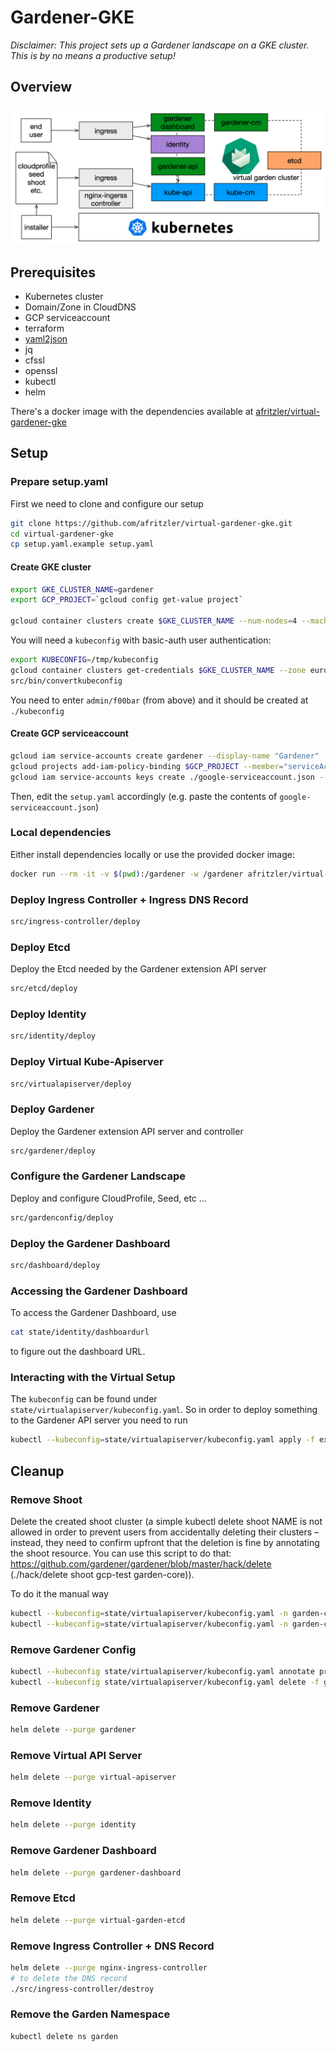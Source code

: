 # Gardener-GKE

_Disclaimer: This project sets up a Gardener landscape on a GKE cluster. This is by no means a productive setup!_

## Overview

![overview](images/overview.png)

## Prerequisites

* Kubernetes cluster
* Domain/Zone in CloudDNS
* GCP serviceaccount
* terraform
* [yaml2json](https://github.com/bronze1man/yaml2json)
* jq
* cfssl
* openssl
* kubectl
* helm

There's a docker image with the dependencies available at [afritzler/virtual-gardener-gke](https://cloud.docker.com/repository/docker/afritzler/virtual-gardener-gke)

## Setup

### Prepare setup.yaml

First we need to clone and configure our setup

```bash
git clone https://github.com/afritzler/virtual-gardener-gke.git
cd virtual-gardener-gke
cp setup.yaml.example setup.yaml
```

#### Create GKE cluster

```bash
export GKE_CLUSTER_NAME=gardener
export GCP_PROJECT=`gcloud config get-value project`

gcloud container clusters create $GKE_CLUSTER_NAME --num-nodes=4 --machine-type=n1-standard-4 --zone=europe-west1-b --enable-basic-auth --password f00bar
```

You will need a `kubeconfig` with basic-auth user authentication:

```bash
export KUBECONFIG=/tmp/kubeconfig
gcloud container clusters get-credentials $GKE_CLUSTER_NAME --zone europe-west1-b --project $GCP_PROJECT
src/bin/convertkubeconfig
```

You need to enter `admin/f00bar` (from above) and it should be created at `./kubeconfig`

#### Create GCP serviceaccount

```bash
gcloud iam service-accounts create gardener --display-name "Gardener"
gcloud projects add-iam-policy-binding $GCP_PROJECT --member="serviceAccount:gardener@$GCP_PROJECT.iam.gserviceaccount.com" --role="roles/editor"
gcloud iam service-accounts keys create ./google-serviceaccount.json --iam-account gardener@$GCP_PROJECT.iam.gserviceaccount.com
```

Then, edit the `setup.yaml` accordingly (e.g. paste the contents of `google-serviceaccount.json`)

### Local dependencies

Either install dependencies locally or use the provided docker image:

```bash
docker run --rm -it -v $(pwd):/gardener -w /gardener afritzler/virtual-gardener-gke
```

### Deploy Ingress Controller + Ingress DNS Record

```bash
src/ingress-controller/deploy
```

### Deploy Etcd

Deploy the Etcd needed by the Gardener extension API server

```bash
src/etcd/deploy
```

### Deploy Identity

```bash
src/identity/deploy
```

### Deploy Virtual Kube-Apiserver

```bash
src/virtualapiserver/deploy
```

### Deploy Gardener

Deploy the Gardener extension API server and controller

```bash
src/gardener/deploy
```

### Configure the Gardener Landscape

Deploy and configure CloudProfile, Seed, etc ...

```bash
src/gardenconfig/deploy
```

### Deploy the Gardener Dashboard

```bash
src/dashboard/deploy
```

### Accessing the Gardener Dashboard

To access the Gardener Dashboard, use

```bash
cat state/identity/dashboardurl
```

to figure out the dashboard URL.

### Interacting with the Virtual Setup

The `kubeconfig` can be found under `state/virtualapiserver/kubeconfig.yaml`. So in order to deploy something to the Gardener API server you need to run

```bash
kubectl --kubeconfig=state/virtualapiserver/kubeconfig.yaml apply -f examples/shoot.yaml
```

## Cleanup

### Remove Shoot

Delete the created shoot cluster (a simple kubectl delete shoot NAME is not allowed in order to prevent users from accidentally deleting their clusters – instead, they need to confirm upfront that the deletion is fine by annotating the shoot resource. You can use this script to do that: https://github.com/gardener/gardener/blob/master/hack/delete (./hack/delete shoot gcp-test garden-core)).

To do it the manual way

```bash
kubectl --kubeconfig=state/virtualapiserver/kubeconfig.yaml -n garden-core annotate shoot gcp-test confirmation.garden.sapcloud.io/deletion=true --overwrite
kubectl --kubeconfig=state/virtualapiserver/kubeconfig.yaml -n garden-core delete shoot gcp-test
```

### Remove Gardener Config

```bash
kubectl --kubeconfig state/virtualapiserver/kubeconfig.yaml annotate project core confirmation.garden.sapcloud.io/deletion=true --overwrite
kubectl --kubeconfig state/virtualapiserver/kubeconfig.yaml delete -f gen/gardenconfig/config.yaml
```

### Remove Gardener

```bash
helm delete --purge gardener
```

### Remove Virtual API Server

```bash
helm delete --purge virtual-apiserver
```

### Remove Identity

```bash
helm delete --purge identity
```

### Remove Gardener Dashboard

```bash
helm delete --purge gardener-dashboard
```

### Remove Etcd

```bash
helm delete --purge virtual-garden-etcd
```

### Remove Ingress Controller + DNS Record

```bash
helm delete --purge nginx-ingress-controller
# to delete the DNS record
./src/ingress-controller/destroy
```

### Remove the Garden Namespace

```bash
kubectl delete ns garden
```